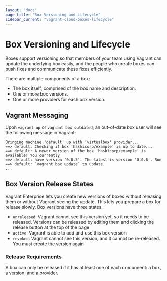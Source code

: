 ```yaml
---
layout: "docs"
page_title: "Box Versioning and Lifecycle"
sidebar_current: "vagrant-cloud-boxes-lifecycle"
---
```


# Box Versioning and Lifecycle

Boxes support versioning so that members of your team using Vagrant can
update the underlying box easily, and the people who create boxes can
push fixes and communicate these fixes efficiently.

There are multiple components of a box:

- The box itself, comprised of the box name and description.
- One or more box versions.
- One or more providers for each box version.

## Vagrant Messaging

Upon `vagrant up` or `vagrant box outdated`, an out-of-date box
user will see the following message in Vagrant:

    Bringing machine 'default' up with 'virtualbox' provider...
    ==> default: Checking if box 'hashicorp/example' is up to date...
    ==> default: A newer version of the box 'hashicorp/example' is available! You currently
    ==> default: have version '0.0.5'. The latest is version '0.0.6'. Run
    ==> default: `vagrant box update` to update.
    ...

## Box Version Release States

Vagrant Enterprise lets you create new versions of boxes without
releasing them or without Vagrant seeing the update. This lets you prepare
a box for release slowly. Box versions have three states:

- `unreleased`: Vagrant cannot see this version yet, so it needs
to be released.  Versions can be released by editing them and clicking
the release button at the top of the page
- `active`: Vagrant is able to add and use this box version
- `revoked`: Vagrant cannot see this version, and it cannot be re-released.
You must create the version again

### Release Requirements

A box can only be released if it has at least one of each component: a
box, a version, and a provider.
